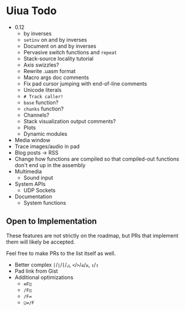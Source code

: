 # Uiua Todo

- 0.12
  - by inverses
  - `setinv` on and by inverses
  - Document on and by inverses
  - Pervasive switch functions and `repeat`
  - Stack-source locality tutorial
  - Axis swizzles?
  - Rewrite .uasm format
  - Macro args doc comments
  - Fix pad cursor jumping with end-of-line comments
  - Unicode literals
  - `# Track caller!`
  - `base` function?
  - `chunks` function?
  - Channels?
  - Stack visualization output comments?
  - Plots
  - Dynamic modules
- Media window
- Trace images/audio in pad
- Blog posts -> RSS
- Change how functions are compiled so that compiled-out functions don't end up in the assembly
- Multimedia
  - Sound input
- System APIs
  - UDP Sockets
- Documentation
  - System functions

## Open to Implementation

These features are not strictly on the roadmap, but PRs that implement them will likely be accepted.

Feel free to make PRs to the list itself as well.

- Better complex `⌈`/`⌊`/`⁅`/`◿`, `<`/`>`/`≤`/`≥`, `↥`/`↧`
- Pad link from Gist
- Additional optimizations
  - `≡F◫`
  - `/F◫`
  - `/F⇌`
  - `⍜⇌/F`
